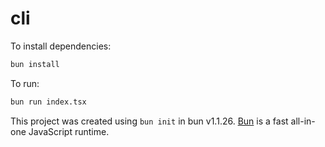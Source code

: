 # cli

To install dependencies:

```bash
bun install
```

To run:

```bash
bun run index.tsx
```

This project was created using `bun init` in bun v1.1.26. [Bun](https://bun.sh) is a fast all-in-one JavaScript runtime.
